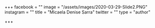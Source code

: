 +++
facebook = ""
image = "/assets/images/2020-03-29-Slide2.PNG"
instagram = ""
title = "Micaela Denise Sarra"
twitter = ""
type = "author"

+++
